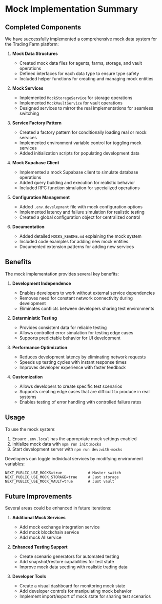 # Mock Implementation Summary

## Completed Components

We have successfully implemented a comprehensive mock data system for the Trading Farm platform:

1. **Mock Data Structures**
   - Created mock data files for agents, farms, storage, and vault operations
   - Defined interfaces for each data type to ensure type safety
   - Included helper functions for creating and managing mock entities

2. **Mock Services**
   - Implemented `MockStorageService` for storage operations
   - Implemented `MockVaultService` for vault operations
   - Designed services to mirror the real implementations for seamless switching

3. **Service Factory Pattern**
   - Created a factory pattern for conditionally loading real or mock services
   - Implemented environment variable control for toggling mock services
   - Added initialization scripts for populating development data

4. **Mock Supabase Client**
   - Implemented a mock Supabase client to simulate database operations
   - Added query building and execution for realistic behavior
   - Included RPC function simulation for specialized operations

5. **Configuration Management**
   - Added `.env.development` file with mock configuration options
   - Implemented latency and failure simulation for realistic testing
   - Created a global configuration object for centralized control

6. **Documentation**
   - Added detailed `MOCKS_README.md` explaining the mock system
   - Included code examples for adding new mock entities
   - Documented extension patterns for adding new services

## Benefits

The mock implementation provides several key benefits:

1. **Development Independence**
   - Enables developers to work without external service dependencies
   - Removes need for constant network connectivity during development
   - Eliminates conflicts between developers sharing test environments

2. **Deterministic Testing**
   - Provides consistent data for reliable testing
   - Allows controlled error simulation for testing edge cases
   - Supports predictable behavior for UI development

3. **Performance Optimization**
   - Reduces development latency by eliminating network requests
   - Speeds up testing cycles with instant response times
   - Improves developer experience with faster feedback

4. **Customization**
   - Allows developers to create specific test scenarios
   - Supports creating edge cases that are difficult to produce in real systems
   - Enables testing of error handling with controlled failure rates

## Usage

To use the mock system:

1. Ensure `.env.local` has the appropriate mock settings enabled
2. Initialize mock data with `npm run init:mocks`
3. Start development server with `npm run dev:with-mocks`

Developers can toggle individual services by modifying environment variables:

```
NEXT_PUBLIC_USE_MOCKS=true            # Master switch
NEXT_PUBLIC_USE_MOCK_STORAGE=true     # Just storage
NEXT_PUBLIC_USE_MOCK_VAULT=true       # Just vault
```

## Future Improvements

Several areas could be enhanced in future iterations:

1. **Additional Mock Services**
   - Add mock exchange integration service
   - Add mock blockchain service
   - Add mock AI service

2. **Enhanced Testing Support**
   - Create scenario generators for automated testing
   - Add snapshot/restore capabilities for test state
   - Improve mock data seeding with realistic trading data

3. **Developer Tools**
   - Create a visual dashboard for monitoring mock state
   - Add developer controls for manipulating mock behavior
   - Implement import/export of mock state for sharing test scenarios 